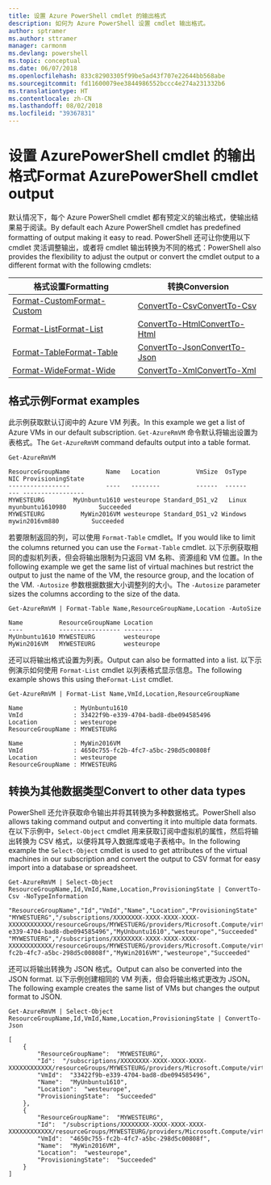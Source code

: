 ```yaml
---
title: 设置 Azure PowerShell cmdlet 的输出格式
description: 如何为 Azure PowerShell 设置 cmdlet 输出格式。
author: sptramer
ms.author: sttramer
manager: carmonm
ms.devlang: powershell
ms.topic: conceptual
ms.date: 06/07/2018
ms.openlocfilehash: 833c82903305f99be5ad43f707e22644bb568abe
ms.sourcegitcommit: fd11600079ee3844986552bccc4e274a231332b6
ms.translationtype: HT
ms.contentlocale: zh-CN
ms.lasthandoff: 08/02/2018
ms.locfileid: "39367831"
---
```

# <a name="format-azurepowershell-cmdlet-output"></a><span data-ttu-id="e778c-103">设置 AzurePowerShell cmdlet 的输出格式</span><span class="sxs-lookup"><span data-stu-id="e778c-103">Format AzurePowerShell cmdlet output</span></span>

<span data-ttu-id="e778c-104">默认情况下，每个 Azure PowerShell cmdlet 都有预定义的输出格式，使输出结果易于阅读。</span><span class="sxs-lookup"><span data-stu-id="e778c-104">By default each Azure PowerShell cmdlet has predefined formatting of output making it easy to read.</span></span>  <span data-ttu-id="e778c-105">PowerShell 还可让你使用以下 cmdlet 灵活调整输出，或者将 cmdlet 输出转换为不同的格式：</span><span class="sxs-lookup"><span data-stu-id="e778c-105">PowerShell also provides the flexibility to adjust the output or convert the cmdlet output to a different format with the following cmdlets:</span></span>

| <span data-ttu-id="e778c-106">格式设置</span><span class="sxs-lookup"><span data-stu-id="e778c-106">Formatting</span></span>      | <span data-ttu-id="e778c-107">转换</span><span class="sxs-lookup"><span data-stu-id="e778c-107">Conversion</span></span>       |
|-----------------|------------------|
| [<span data-ttu-id="e778c-108">Format-Custom</span><span class="sxs-lookup"><span data-stu-id="e778c-108">Format-Custom</span></span>](/powershell/module/microsoft.powershell.utility/format-custom) | [<span data-ttu-id="e778c-109">ConvertTo-Csv</span><span class="sxs-lookup"><span data-stu-id="e778c-109">ConvertTo-Csv</span></span>](/powershell/module/microsoft.powershell.utility/convertto-csv)  |
| [<span data-ttu-id="e778c-110">Format-List</span><span class="sxs-lookup"><span data-stu-id="e778c-110">Format-List</span></span>](/powershell/module/microsoft.powershell.utility/format-list)   | [<span data-ttu-id="e778c-111">ConvertTo-Html</span><span class="sxs-lookup"><span data-stu-id="e778c-111">ConvertTo-Html</span></span>](/powershell/module/microsoft.powershell.utility/convertto-html) |
| [<span data-ttu-id="e778c-112">Format-Table</span><span class="sxs-lookup"><span data-stu-id="e778c-112">Format-Table</span></span>](/powershell/module/microsoft.powershell.utility/format-table)  | [<span data-ttu-id="e778c-113">ConvertTo-Json</span><span class="sxs-lookup"><span data-stu-id="e778c-113">ConvertTo-Json</span></span>](/powershell/module/microsoft.powershell.utility/convertto-json) |
| [<span data-ttu-id="e778c-114">Format-Wide</span><span class="sxs-lookup"><span data-stu-id="e778c-114">Format-Wide</span></span>](/powershell/module/microsoft.powershell.utility/format-wide)   | [<span data-ttu-id="e778c-115">ConvertTo-Xml</span><span class="sxs-lookup"><span data-stu-id="e778c-115">ConvertTo-Xml</span></span>](/powershell/module/microsoft.powershell.utility/convertto-xml)  |

## <a name="format-examples"></a><span data-ttu-id="e778c-116">格式示例</span><span class="sxs-lookup"><span data-stu-id="e778c-116">Format examples</span></span>

<span data-ttu-id="e778c-117">此示例获取默认订阅中的 Azure VM 列表。</span><span class="sxs-lookup"><span data-stu-id="e778c-117">In this example we get a list of Azure VMs in our default subscription.</span></span>  <span data-ttu-id="e778c-118">`Get-AzureRmVM` 命令默认将输出设置为表格式。</span><span class="sxs-lookup"><span data-stu-id="e778c-118">The `Get-AzureRmVM` command defaults output into a table format.</span></span>

```azurepowershell-interactive
Get-AzureRmVM
```

```output
ResourceGroupName          Name   Location          VmSize  OsType              NIC ProvisioningState
-----------------          ----   --------          ------  ------              --- -----------------
MYWESTEURG        MyUnbuntu1610 westeurope Standard_DS1_v2   Linux myunbuntu1610980         Succeeded
MYWESTEURG          MyWin2016VM westeurope Standard_DS1_v2 Windows   mywin2016vm880         Succeeded
```

<span data-ttu-id="e778c-119">若要限制返回的列，可以使用 `Format-Table` cmdlet。</span><span class="sxs-lookup"><span data-stu-id="e778c-119">If you would like to limit the columns returned you can use the `Format-Table` cmdlet.</span></span> <span data-ttu-id="e778c-120">以下示例获取相同的虚拟机列表，但会将输出限制为只返回 VM 名称、资源组和 VM 位置。</span><span class="sxs-lookup"><span data-stu-id="e778c-120">In the following example we get the same list of virtual machines but restrict the output to just the name of the VM, the resource group, and the location of the VM.</span></span>  <span data-ttu-id="e778c-121">`-Autosize` 参数根据数据大小调整列的大小。</span><span class="sxs-lookup"><span data-stu-id="e778c-121">The `-Autosize` parameter sizes the columns according to the size of the data.</span></span>

```azurepowershell-interactive
Get-AzureRmVM | Format-Table Name,ResourceGroupName,Location -AutoSize
```

```output
Name          ResourceGroupName Location
----          ----------------- --------
MyUnbuntu1610 MYWESTEURG        westeurope
MyWin2016VM   MYWESTEURG        westeurope
```

<span data-ttu-id="e778c-122">还可以将输出格式设置为列表。</span><span class="sxs-lookup"><span data-stu-id="e778c-122">Output can also be formatted into a list.</span></span> <span data-ttu-id="e778c-123">以下示例演示如何使用 `Format-List` cmdlet 以列表格式显示信息。</span><span class="sxs-lookup"><span data-stu-id="e778c-123">The following example shows this using the`Format-List` cmdlet.</span></span>

```azurepowershell-interactive
Get-AzureRmVM | Format-List Name,VmId,Location,ResourceGroupName
```

```output
Name              : MyUnbuntu1610
VmId              : 33422f9b-e339-4704-bad8-dbe094585496
Location          : westeurope
ResourceGroupName : MYWESTEURG

Name              : MyWin2016VM
VmId              : 4650c755-fc2b-4fc7-a5bc-298d5c00808f
Location          : westeurope
ResourceGroupName : MYWESTEURG
```

## <a name="convert-to-other-data-types"></a><span data-ttu-id="e778c-124">转换为其他数据类型</span><span class="sxs-lookup"><span data-stu-id="e778c-124">Convert to other data types</span></span>

<span data-ttu-id="e778c-125">PowerShell 还允许获取命令输出并将其转换为多种数据格式。</span><span class="sxs-lookup"><span data-stu-id="e778c-125">PowerShell also allows taking command output and converting it into multiple data formats.</span></span> <span data-ttu-id="e778c-126">在以下示例中，`Select-Object` cmdlet 用来获取订阅中虚拟机的属性，然后将输出转换为 CSV 格式，以便将其导入数据库或电子表格中。</span><span class="sxs-lookup"><span data-stu-id="e778c-126">In the following example the `Select-Object` cmdlet is used to get attributes of the virtual machines in our subscription and convert the output to CSV format for easy import into a database or spreadsheet.</span></span>

```azurepowershell-interactive
Get-AzureRmVM | Select-Object ResourceGroupName,Id,VmId,Name,Location,ProvisioningState | ConvertTo-Csv -NoTypeInformation
```

```output
"ResourceGroupName","Id","VmId","Name","Location","ProvisioningState"
"MYWESTUERG","/subscriptions/XXXXXXXX-XXXX-XXXX-XXXX-XXXXXXXXXXXX/resourceGroups/MYWESTUERG/providers/Microsoft.Compute/virtualMachines/MyUnbuntu1610","33422f9b-e339-4704-bad8-dbe094585496","MyUnbuntu1610","westeurope","Succeeded"
"MYWESTUERG","/subscriptions/XXXXXXXX-XXXX-XXXX-XXXX-XXXXXXXXXXXX/resourceGroups/MYWESTUERG/providers/Microsoft.Compute/virtualMachines/MyWin2016VM","4650c755-fc2b-4fc7-a5bc-298d5c00808f","MyWin2016VM","westeurope","Succeeded"
```

<span data-ttu-id="e778c-127">还可以将输出转换为 JSON 格式。</span><span class="sxs-lookup"><span data-stu-id="e778c-127">Output can also be converted into the JSON format.</span></span>  <span data-ttu-id="e778c-128">以下示例创建相同的 VM 列表，但会将输出格式更改为 JSON。</span><span class="sxs-lookup"><span data-stu-id="e778c-128">The following example creates the same list of VMs but changes the output format to JSON.</span></span>

```azurepowershell-interactive
Get-AzureRmVM | Select-Object ResourceGroupName,Id,VmId,Name,Location,ProvisioningState | ConvertTo-Json
```

```output
[
    {
        "ResourceGroupName":  "MYWESTEURG",
        "Id":  "/subscriptions/XXXXXXXX-XXXX-XXXX-XXXX-XXXXXXXXXXXX/resourceGroups/MYWESTEURG/providers/Microsoft.Compute/virtualMachines/MyUnbuntu1610",
        "VmId":  "33422f9b-e339-4704-bad8-dbe094585496",
        "Name":  "MyUnbuntu1610",
        "Location":  "westeurope",
        "ProvisioningState":  "Succeeded"
    },
    {
        "ResourceGroupName":  "MYWESTEURG",
        "Id":  "/subscriptions/XXXXXXXX-XXXX-XXXX-XXXX-XXXXXXXXXXXX/resourceGroups/MYWESTEURG/providers/Microsoft.Compute/virtualMachines/MyWin2016VM",
        "VmId":  "4650c755-fc2b-4fc7-a5bc-298d5c00808f",
        "Name":  "MyWin2016VM",
        "Location":  "westeurope",
        "ProvisioningState":  "Succeeded"
    }
]
```
